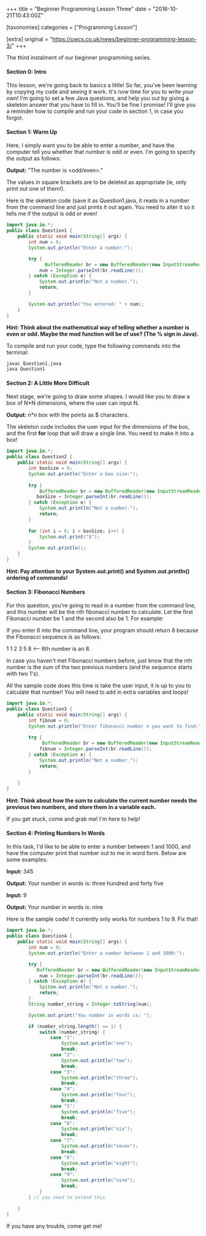 +++
title = "Beginner Programming Lesson Three"
date = "2016-10-21T10:43:00Z"

[taxonomies]
categories = ["Programming Lesson"]

[extra]
original = "https://uwcs.co.uk/news/beginner-programming-lesson-3/"
+++

<p>The third instalment of our beginner programming series.</p>

<!-- more -->

#### Section 0: Intro
This lesson, we're going back to basics a little\! So far, you've been learning by copying my code and seeing it work. It's now time for you to write your own\! I'm going to set a few Java questions, and help you out by giving a skeleton answer that you have to fill in. You'll be fine I promise\! I'll give you a reminder how to compile and run your code in section 1, in case you forgot.

#### Section 1: Warm Up
Here, I simply want you to be able to enter a number, and have the computer tell you whether that number is odd or even. I'm going to specify the output as follows:

**Output:** "The number is \<odd/even\>."

The values in square brackets are to be deleted as appropriate (ie, only print out one of them\!).

Here is the skeleton code (save it as Question1.java, it reads in a number from the command line and just prints it out again. You need to alter it so it tells me if the output is odd or even\!

```java
import java.io.*;
public class Question1 {
    public static void main(String[] args) {
        int num = 0;
        System.out.println("Enter a number:");

        try {
              BufferedReader br = new BufferedReader(new InputStreamReader(System.in));
            num = Integer.parseInt(br.readLine());
        } catch (Exception e) {
            System.out.println("Not a number.");
            return;
        }

        System.out.println("You entered: " + num);
    }
}
```
**Hint: Think about the mathematical way of telling whether a number is even or odd. Maybe the mod function will be of use? (The % sign in Java).**

To compile and run your code, type the following commands into the terminal:

```bash
javac Question1.java
java Question1
```
#### Section 2: A Little More Difficult
Next stage, we're going to draw some shapes. I would like you to draw a box of N\*N dimensions, where the user can input N.

**Output:** n\*n box with the points as $ characters.

The skeleton code includes the user input for the dimensions of the box, and the first **for** loop that will draw a single line. You need to make it into a box\!

```java
import java.io.*;                                                             
public class Question2 {                                                      
    public static void main(String[] args) {                                  
        int boxSize = 0;                                                      
        System.out.println("Enter a box size:");                              
                                                                              
        try {     
            BufferedReader br = new BufferedReader(new InputStreamReader(System.in));
           boxSize = Integer.parseInt(br.readLine());    
        } catch (Exception e) {                                               
            System.out.println("Not a number.");                              
            return;
        }   
        
        for (int i = 0; i < boxSize; i++) {                                   
            System.out.print("$");
        }   
        System.out.println();                                                 
    }   
}
```
**Hint: Pay attention to your System.out.print() and System.out.println() ordering of commands\!**

#### Section 3: Fibonacci Numbers
For this question, you're going to read in a number from the command line, and this number will be the nth fibonacci number to calculate. Let the first Fibonacci number be 1 and the second also be 1. For example:

If you enter 6 into the command line, your program should return 8 because the Fibonacci sequence is as follows:

1 1 2 3 5 8 \<-- 6th number is an 8.

In case you haven't met Fibonacci numbers before, just know that the nth number is the sum of the two previous numbers (and the sequence starts with two 1's).

All the sample code does this time is take the user input, it is up to you to calculate that number\! You will need to add in extra variables and loops\!

```java
import java.io.*;                                                             
public class Question3 {
    public static void main(String[] args) {                                  
        int fibnum = 0;
        System.out.println("Enter fibonacci number n you want to find:");
                                                                              
        try {                                                                
             BufferedReader br = new BufferedReader(new InputStreamReader(System.in)); 
            fibnum = Integer.parseInt(br.readLine()); 
        } catch (Exception e) {                                               
            System.out.println("Not a number.");                              
            return;
        }   
        
    }   
}
```
**Hint: Think about how the sum to calculate the current number needs the previous two numbers, and store them in a variable each.**

If you get stuck, come and grab me\! I'm here to help\!

#### Section 4: Printing Numbers In Words
In this task, I'd like to be able to enter a number between 1 and 1000, and have the computer print that number out to me in word form. Below are some examples:

**Input:** 345

**Output:** Your number in words is: three hundred and forty five

**Input:** 9

**Output:** Your number in words is: nine

Here is the sample code\! It currently only works for numbers 1 to 9. Fix that\!

```java
import java.io.*;
public class Question4 {
    public static void main(String[] args) {
        int num = 0;
        System.out.println("Enter a number between 1 and 1000:");

        try {
           BufferedReader br = new BufferedReader(new InputStreamReader(System.in)); 
            num = Integer.parseInt(br.readLine());
        } catch (Exception e) {
            System.out.println("Not a number.");
            return;
        }
        String number_string = Integer.toString(num);

        System.out.print("You number in words is: ");

        if (number_string.length() == 1) {
            switch (number_string) {
                case "1":
                    System.out.println("one");
                    break;
                case "2":
                    System.out.println("two");
                    break;
                case "3":
                    System.out.println("three");
                    break;
                case "4":
                    System.out.println("four");
                    break;
                case "5":
                    System.out.println("five");
                    break;
                case "6":
                    System.out.println("six");
                    break;
                case "7":
                    System.out.println("seven");
                    break;
                case "8":
                    System.out.println("eight");
                    break;
                case "9":
                    System.out.println("nine");
                    break;
            }
        } // you need to extend this

    }
}
```
If you have any trouble, come get me\!

